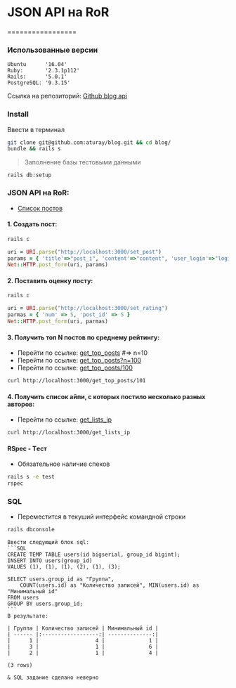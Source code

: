 # JSON API на RoR
=================

### Использованные версии
	Ubuntu      '16.04'
	Ruby:       '2.3.1p112'
	Rails:      '5.0.1'
	PostgreSQL: '9.3.15'

Ссылка на репозиторий: [Github blog api](git@github.com:aturay/blog.git)     

### Install

Ввести в терминал
```bash
git clone git@github.com:aturay/blog.git && cd blog/
bundle && rails s
```
> Заполнение базы тестовыми данными
```
rails db:setup
```

### JSON API на RoR:
 
* [Список постов](http://localhost:3000/)

#### 1. Создать пост:
```bash
rails c
```
```ruby
uri = URI.parse("http://localhost:3000/set_post")
params = { 'title'=>"post_i", 'content'=>"content", 'user_login'=>"login_101)}", "ip"=>"192.168.0.50}" }
Net::HTTP.post_form(uri, params)
```

#### 2. Поставить оценку посту:
```bash
rails c
```
```ruby
uri = URI.parse("http://localhost:3000/set_rating")
parmas = { 'num' => 5, 'post_id' => 5 }
Net::HTTP.post_form(uri, parmas)
```

#### 3. Получить топ N постов по среднему рейтингу:

* Перейти по ссылке: [get_top_posts](http://localhost:3000/get_top_posts) #=> n=10
* Перейти по ссылке: [get_top_posts?n=100](http://localhost:3000/get_top_posts?n=100)
* Перейти по ссылке: [get_top_posts/100](http://localhost:3000/get_top_posts/100) 
```bash
curl http://localhost:3000/get_top_posts/101
```

#### 4. Получить список айпи, с которых постило несколько разных авторов:	
* Перейти по ссылке: [get_lists_ip](http://localhost:3000/get_lists_ip)
```bash
curl http://localhost:3000/get_lists_ip
```

#### RSpec - Tест
* Обязательное наличие спеков
```bash
rails s -e test
rspec
```

### SQL
* Переместится в текуший интерфейс командной строки
```bash
rails dbconsole
```

~~~
Ввести следующий блок sql:
```SQL
CREATE TEMP TABLE users(id bigserial, group_id bigint);
INSERT INTO users(group_id) 
VALUES (1), (1), (1), (2), (1), (3);

SELECT users.group_id as "Группа", 
	COUNT(users.id) as "Количество записей", MIN(users.id) as "Минимальный id"
FROM users 
GROUP BY users.group_id;
```
В результате:

| Группа | Количество записей | Минимальный id | 
| ------ |:------------------:| --------------:|
|      1 |                  4 |              1 |
|      3 |                  1 |              6 |
|      2 |                  1 |              4 |

(3 rows)

& SQL задание сделано неверно
~~~


<!-- ```sql
WITH q AS ( select group_id, row_number() over (order by id) - row_number() over (partition by group_id order by id) as res from users )

SELECT count(*) FROM q GROUP BY group_id, res

вычислить минимальный ID записи в группе

WITH q AS ( select id, group_id, row_number() over (order by id) - row_number() over (partition by group_id order by id) as res from users )

SELECT min(id) as min_id FROM q GROUP BY res, group_id ORDER BY min_id, group_id
```
 -->